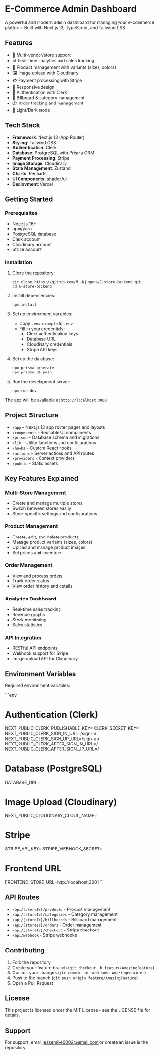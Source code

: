 # E-Commerce Admin Dashboard

A powerful and modern admin dashboard for managing your e-commerce platform. Built with Next.js 13, TypeScript, and Tailwind CSS.

## Features

- 🏪 Multi-vendor/store support
- 📊 Real-time analytics and sales tracking
- 🎨 Product management with variants (sizes, colors)
- 🖼️ Image upload with Cloudinary
- 💳 Payment processing with Stripe
- 📱 Responsive design
- 🔐 Authentication with Clerk
- 🎯 Billboard & category management
- 📦 Order tracking and management
- 🌙 Light/Dark mode

## Tech Stack

- **Framework**: Next.js 13 (App Router)
- **Styling**: Tailwind CSS
- **Authentication**: Clerk
- **Database**: PostgreSQL with Prisma ORM
- **Payment Processing**: Stripe
- **Image Storage**: Cloudinary
- **State Management**: Zustand
- **Charts**: Recharts
- **UI Components**: shadcn/ui
- **Deployment**: Vercel

## Getting Started

### Prerequisites

- Node.js 16+
- npm/yarn
- PostgreSQL database
- Clerk account
- Cloudinary account
- Stripe account

### Installation

1. Clone the repository:

   ```bash
   git clone https://github.com/Mj-Njuguna/E-store-backend.git
   cd E-store-backend
   ```

2. Install dependencies:

   ```bash
   npm install
   ```

3. Set up environment variables:

   - Copy `.env.example` to `.env`
   - Fill in your credentials:
     - Clerk authentication keys
     - Database URL
     - Cloudinary credentials
     - Stripe API keys

4. Set up the database:

   ```bash
   npx prisma generate
   npx prisma db push
   ```

5. Run the development server:
   ```bash
   npm run dev
   ```

The app will be available at `http://localhost:3000`

## Project Structure

- `/app` - Next.js 13 app router pages and layouts
- `/components` - Reusable UI components
- `/prisma` - Database schema and migrations
- `/lib` - Utility functions and configurations
- `/hooks` - Custom React hooks
- `/actions` - Server actions and API routes
- `/providers` - Context providers
- `/public` - Static assets

## Key Features Explained

### Multi-Store Management

- Create and manage multiple stores
- Switch between stores easily
- Store-specific settings and configurations

### Product Management

- Create, edit, and delete products
- Manage product variants (sizes, colors)
- Upload and manage product images
- Set prices and inventory

### Order Management

- View and process orders
- Track order status
- View order history and details

### Analytics Dashboard

- Real-time sales tracking
- Revenue graphs
- Stock monitoring
- Sales statistics

### API Integration

- RESTful API endpoints
- Webhook support for Stripe
- Image upload API for Cloudinary

## Environment Variables

Required environment variables:

\`\`\`env

# Authentication (Clerk)

NEXT_PUBLIC_CLERK_PUBLISHABLE_KEY=
CLERK_SECRET_KEY=
NEXT_PUBLIC_CLERK_SIGN_IN_URL=/sign-in
NEXT_PUBLIC_CLERK_SIGN_UP_URL=/sign-up
NEXT_PUBLIC_CLERK_AFTER_SIGN_IN_URL=/
NEXT_PUBLIC_CLERK_AFTER_SIGN_UP_URL=/

# Database (PostgreSQL)

DATABASE_URL=

# Image Upload (Cloudinary)

NEXT_PUBLIC_CLOUDINARY_CLOUD_NAME=

# Stripe

STRIPE_API_KEY=
STRIPE_WEBHOOK_SECRET=

# Frontend URL

FRONTEND_STORE_URL=http://localhost:3001
\`\`\`

## API Routes

- `/api/[storeId]/products` - Product management
- `/api/[storeId]/categories` - Category management
- `/api/[storeId]/billboards` - Billboard management
- `/api/[storeId]/orders` - Order management
- `/api/[storeId]/checkout` - Stripe checkout
- `/api/webhook` - Stripe webhooks

## Contributing

1. Fork the repository
2. Create your feature branch (`git checkout -b feature/AmazingFeature`)
3. Commit your changes (`git commit -m 'Add some AmazingFeature'`)
4. Push to the branch (`git push origin feature/AmazingFeature`)
5. Open a Pull Request

## License

This project is licensed under the MIT License - see the LICENSE file for details.

## Support

For support, email jessemike0002@gmail.com or create an issue in the repository.
